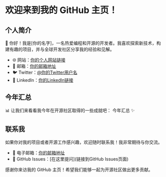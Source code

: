 # 欢迎来到我的 GitHub 主页！

## 个人简介

👋 你好！我是[你的名字]，一名热爱编程和开源的开发者。我喜欢探索新技术，构建有趣的项目，并与全球开发社区分享我的经验和见解。

- 🌐 网站：[你的个人网站链接](https://www.example.com)
- 📧 邮箱：[你的邮箱地址](mailto:你的邮箱地址)
- 🐦 Twitter：[@你的Twitter用户名](https://twitter.com/你的Twitter用户名)
- 💼 LinkedIn：[你的LinkedIn链接](https://www.linkedin.com/in/你的LinkedIn用户名)

## 今年汇总

📊 让我们来看看我今年在开源社区取得的一些成就吧：
今年汇总 ✨


## 联系我

如果你对我的项目或者开源工作感兴趣，欢迎随时联系我！我非常期待与你交流。

- 📧 电子邮箱：[你的邮箱地址](mailto:你的邮箱地址)
- 💬 GitHub Issues：[在这里提问](链接到GitHub Issues页面)

感谢你来访我的 GitHub 主页！希望我们能够一起为开源社区做出更多贡献。
